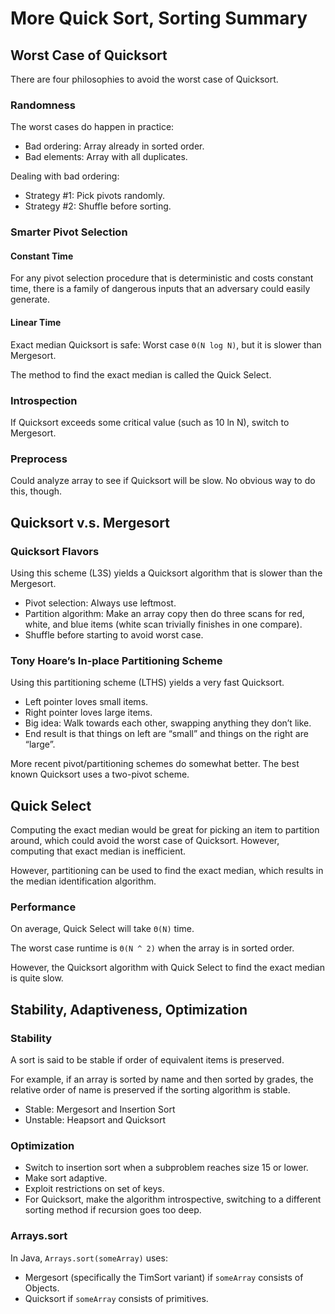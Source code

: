 # More Quick Sort, Sorting Summary

## Worst Case of Quicksort

There are four philosophies to avoid the worst case of Quicksort.

### Randomness

The worst cases do happen in practice:
* Bad ordering: Array already in sorted order.
* Bad elements: Array with all duplicates. 

Dealing with bad ordering:
-   Strategy #1: Pick pivots randomly.
-   Strategy #2: Shuffle before sorting.

### Smarter Pivot Selection

#### Constant Time

For any pivot selection procedure that is deterministic and costs constant time, there is a family of dangerous inputs that an adversary could easily generate.

#### Linear Time

Exact median Quicksort is safe: Worst case `Θ(N log N)`, but it is slower than Mergesort.

The method to find the exact median is called the Quick Select.

### Introspection

If Quicksort exceeds some critical value (such as 10 ln N), switch to Mergesort.

### Preprocess

Could analyze array to see if Quicksort will be slow. No obvious way to do this, though.

## Quicksort v.s. Mergesort

### Quicksort Flavors

Using this scheme (L3S) yields a Quicksort algorithm that is slower than the Mergesort.

* Pivot selection: Always use leftmost.
* Partition algorithm: Make an array copy then do three scans for red, white, and blue items (white scan trivially finishes in one compare).
* Shuffle before starting to avoid worst case.


### Tony Hoare’s In-place Partitioning Scheme

Using this partitioning scheme (LTHS) yields a very fast Quicksort.

* Left pointer loves small items.
* Right pointer loves large items.
* Big idea: Walk towards each other, swapping anything they don’t like.
* End result is that things on left are “small” and things on the right are “large”.

More recent pivot/partitioning schemes do somewhat better. The best known Quicksort uses a two-pivot scheme.

## Quick Select

Computing the exact median would be great for picking an item to partition around, which could avoid the worst case of Quicksort. However, computing that exact median is inefficient.

However, partitioning can be used to find the exact median, which results in the median identification algorithm.

### Performance

On average, Quick Select will take `Θ(N)` time.

The worst case runtime is `Θ(N ^ 2)` when the array is in sorted order.

However, the Quicksort algorithm with Quick Select to find the exact median is quite slow.

## Stability, Adaptiveness, Optimization

### Stability

A sort is said to be stable if order of equivalent items is preserved. 

For example, if an array is sorted by name and then sorted by grades, the relative order of name is preserved if the sorting algorithm is stable.

* Stable: Mergesort and Insertion Sort
* Unstable: Heapsort and Quicksort

### Optimization

* Switch to insertion sort when a subproblem reaches size 15 or lower.
* Make sort adaptive.
* Exploit restrictions on set of keys.
* For Quicksort, make the algorithm introspective, switching to a different sorting method if recursion goes too deep.

### Arrays.sort

In Java, `Arrays.sort(someArray)` uses:

* Mergesort (specifically the TimSort variant) if `someArray` consists of Objects.
* Quicksort if `someArray` consists of primitives.
